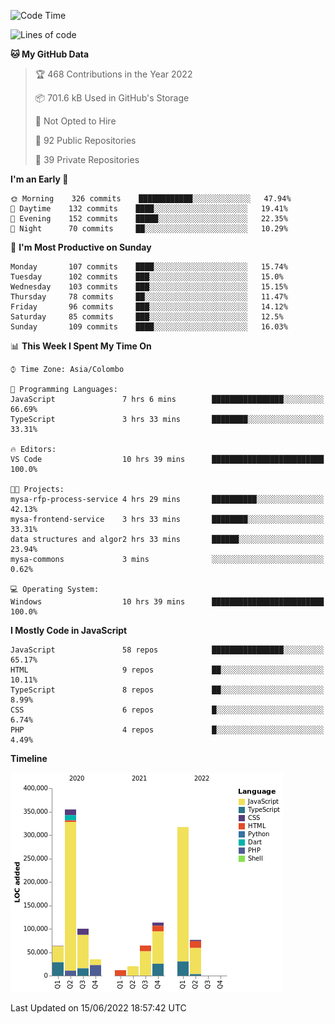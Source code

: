
<!--START_SECTION:waka-->
![Code Time](http://img.shields.io/badge/Code%20Time-0%20secs-blue)

![Lines of code](https://img.shields.io/badge/From%20Hello%20World%20I%27ve%20Written-1%20Million%20lines%20of%20code-blue)

**🐱 My GitHub Data** 

> 🏆 468 Contributions in the Year 2022
 > 
> 📦 701.6 kB Used in GitHub's Storage 
 > 
> 🚫 Not Opted to Hire
 > 
> 📜 92 Public Repositories 
 > 
> 🔑 39 Private Repositories  
 > 
**I'm an Early 🐤** 

```text
🌞 Morning    326 commits    ████████████░░░░░░░░░░░░░   47.94% 
🌆 Daytime    132 commits    ████░░░░░░░░░░░░░░░░░░░░░   19.41% 
🌃 Evening    152 commits    █████░░░░░░░░░░░░░░░░░░░░   22.35% 
🌙 Night      70 commits     ██░░░░░░░░░░░░░░░░░░░░░░░   10.29%

```
📅 **I'm Most Productive on Sunday** 

```text
Monday       107 commits    ████░░░░░░░░░░░░░░░░░░░░░   15.74% 
Tuesday      102 commits    ███░░░░░░░░░░░░░░░░░░░░░░   15.0% 
Wednesday    103 commits    ███░░░░░░░░░░░░░░░░░░░░░░   15.15% 
Thursday     78 commits     ██░░░░░░░░░░░░░░░░░░░░░░░   11.47% 
Friday       96 commits     ███░░░░░░░░░░░░░░░░░░░░░░   14.12% 
Saturday     85 commits     ███░░░░░░░░░░░░░░░░░░░░░░   12.5% 
Sunday       109 commits    ████░░░░░░░░░░░░░░░░░░░░░   16.03%

```


📊 **This Week I Spent My Time On** 

```text
⌚︎ Time Zone: Asia/Colombo

💬 Programming Languages: 
JavaScript               7 hrs 6 mins        ████████████████░░░░░░░░░   66.69% 
TypeScript               3 hrs 33 mins       ████████░░░░░░░░░░░░░░░░░   33.31%

🔥 Editors: 
VS Code                  10 hrs 39 mins      █████████████████████████   100.0%

🐱‍💻 Projects: 
mysa-rfp-process-service 4 hrs 29 mins       ██████████░░░░░░░░░░░░░░░   42.13% 
mysa-frontend-service    3 hrs 33 mins       ████████░░░░░░░░░░░░░░░░░   33.31% 
data structures and algor2 hrs 33 mins       ██████░░░░░░░░░░░░░░░░░░░   23.94% 
mysa-commons             3 mins              ░░░░░░░░░░░░░░░░░░░░░░░░░   0.62%

💻 Operating System: 
Windows                  10 hrs 39 mins      █████████████████████████   100.0%

```

**I Mostly Code in JavaScript** 

```text
JavaScript               58 repos            ████████████████░░░░░░░░░   65.17% 
HTML                     9 repos             ██░░░░░░░░░░░░░░░░░░░░░░░   10.11% 
TypeScript               8 repos             ██░░░░░░░░░░░░░░░░░░░░░░░   8.99% 
CSS                      6 repos             █░░░░░░░░░░░░░░░░░░░░░░░░   6.74% 
PHP                      4 repos             █░░░░░░░░░░░░░░░░░░░░░░░░   4.49%

```


**Timeline**

![Chart not found](https://raw.githubusercontent.com/ccweerasinghe1994/ccweerasinghe1994/master/charts/bar_graph.png) 


 Last Updated on 15/06/2022 18:57:42 UTC
<!--END_SECTION:waka-->
